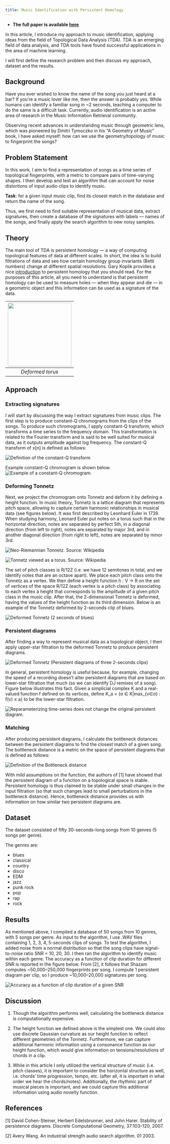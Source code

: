 ```yaml
---
title: Music Identification with Persistent Homology
---
```



-  **The full paper is available [here](/files/music_id.pdf)**

In this article, I introduce my approach to music identification, applying ideas from the field of Topological Data Analysis (TDA). TDA is an emerging field of data analysis, and TDA tools have found successful applications in the area of machine learning.

I will first define the research problem and then discuss my approach, dataset and the results.

## Background

Have you ever wished to know the name of the song you just heard at a bar? If you’re a music lover like me, then the answer is probably yes. While humans can identify a familiar song in ~2 seconds, teaching a computer to do the same is a difficult task. Currently, audio identification is an active area of research in the Music Information Retrieval community.

Observing recent advances in understanding music through geometric lens, which was pioneered by Dmitri Tymoczko in his “A Geometry of Music” book, I have asked myself: how can we use the geometry/topology of music to fingerprint the songs?

## Problem Statement

In this work, I aim to find a representation of songs as a time series of topological fingerprints, with a metric to compare pairs of time-varying shapes. I then develop and test an algorithm that can account for noise distortions of input audio clips to identify music.

**Task**: for a given input music clip, find its closest match in the database and return the name of the song.

Thus, we first need to find suitable representation of musical data, extract signatures, then create a database of the signatures with labels — names of the songs, and finally apply the search algorithm to new noisy samples.

## Theory

The main tool of TDA is persistent homology — a way of computing topological features of data at different scales. In short, the idea is to build filtrations of data and see how certain homology group invariants (Betti numbers) change at different spatial resolutions. Gary Koplik provides a nice [introduction](https://towardsdatascience.com/persistent-homology-with-examples-1974d4b9c3d0) to persistent homology that you should read. For the purposes of this article, all you need to understand is that persistent homology can be used to measure holes — when they appear and die — in a geometric object and this information can be used as a signature of the data.



| <img src="files/music_id/tor-removebg-copy.png)" width="200"> | 
|:--:| 
| *Deformed torus* |


## Approach

### Extracting signatures

I will start by discussing the way I extract signatures from music clips. The first step is to produce constant-Q chromograms from the clips of the songs. To produce such chromograms, I apply constant-Q transform, which transforms a time series to the frequency domain. This transformation is related to the Fourier transform and is said to be well suited for musical data, as it outputs amplitude against log frequency. The constant-Q transform of x[n] is defined as follows:


![Definition of the constant-Q transform](/files/music_id/cqt.png)

Example constant-Q chromogram is shown below.
![Example of a constant-Q chromogram.](/files/music_id/chroma_cqt.png)

### Deforming Tonnetz

Next, we project the chromogram onto Tonnetz and deform it by defining a height function. In music theory, Tonnetz is a lattice diagram that represents pitch space, allowing to capture certain harmonic relationships in musical data (see figures below). It was first described by Leonhard Euler in 1739. When studying harmony, Leonard Euler put notes on a torus such that in the horizontal direction, notes are separated by perfect 5th, in a diagonal direction (from left to right), notes are separated by major 3rd, and in another diagonal direction (from right to left), notes are separated by minor 3rd.

![Neo-Riemannian Tonnetz. Source: Wikipedia](/files/music_id/tonnetz.png)

![Tonnetz viewed as a torus. Source: Wikipedia](/files/music_id/TonnetzTorus.gif)

The set of pitch classes is R/12Z (i.e. we have 12 semitones in total, and we identify notes that are an octave apart). We place each pitch class onto the Tonnetz as a vertex. We then define a height function h : V → R on the set of vertices of the space R/12Z (each vertex is a pitch class) by associating to each vertex a height that corresponds to the amplitude of a given pitch class in the music clip. After that, the 2-dimensional Tonnetz is deformed, having the values of the height function as its third dimension. Below is an example of the Tonnetz deformed by 2-seconds clip of blues.

![Deformed Tonnetz (2 seconds of blues)](/files/music_id/deformed.png)

### Persistent diagrams

After finding a way to represent musical data as a topological object, I then apply upper-star filtration to the deformed Tonnetz to produce persistent diagrams.


![Deformed Tonnetz (Persistent diagrams of three 2-seconds clips)](/files/music_id/pd.png)

In general, persistent homology is useful because, for example, changing the speed of a recording doesn’t alter persistent diagrams that are based on lower-star filtration that much (so we can identify DJ remixes of a song). Figure below illustrates this fact. Given a simplicial complex K and a real-valued function f defined on its vertices, define K_a = {σ ∈ K|max_{v∈σ} : f(v) ≤ a} to be the lower-star filtration.

![Reparameterizing time-series does not change the original persistent diagram.](/files/music_id/star_filtration.png)

### Matching

After producing persistent diagrams, I calculate the bottleneck distances between the persistent diagrams to find the closest match of a given song. The bottleneck distance is a metric on the space of persistent diagrams that is defined as follows:


![Definition of the Bottleneck distance](/files/music_id/distance.png)

With mild assumptions on the function, the authors of [1] have showed that the persistent diagram of a function on a topological space is stable. Persistent homology is thus claimed to be stable under small changes in the input filtration (so that such changes lead to small perturbations in the bottleneck distance). Hence, bottleneck distance provides us with information on how similar two persistent diagrams are.

## Dataset

The dataset consisted of fifty 30-seconds-long songs from 10 genres (5 songs per genre).

The genres are:

- blues
- classical
- country
- disco
- EDM
- jazz
- punk rock
- pop
- rap
- rock

## Results

As mentioned above, I compiled a database of 50 songs from 10 genres, with 5 songs per genre. As input to the algorithm, I use .WAV files containing 1, 2, 3, 4, 5-seconds clips of songs. To test the algorithm, I added noise from a normal distribution so that the song clips have signal-to-noise ratio SNR = 10, 20, 30. I then ran the algorithm to identify music within each genre. The accuracy as a function of clip duration for different SNR is reported in the figure below. From [2], it follows that Shazam computes ~50,000–250,000 fingerprints per song. I compute 1 persistent diagram per clip, so I produce ~10,000–20,000 signatures per song.

![Accuracy as a function of clip duration of a given SNR](/files/music_id/snr.png)

## Discussion

1) Though the algorithm performs well, calculating the bottleneck distance is computationally expensive.

2) The height function we defined above is the simplest one. We could also use discrete Gaussian curvature as our height function to reflect different geometries of the Tonnetz. Furthermore, we can capture additional harmonic information using a consonance function as our height function, which would give information on tensions/resolutions of chords in a clip.

3) While in this article I only utilized the vertical structure of music (i.e. pitch classes), it is important to consider the horizontal structure as well, i.e. chords’ time progression, tempo, etc. (after all, it is important in what order we hear the chords/notes). Additionally, the rhythmic part of musical pieces is important, and we could capture this additional information using audio novelty function.


## References

[1] David Cohen-Steiner, Herbert Edelsbrunner, and John Harer. Stability of persistence diagrams. Discrete Computational Geometry, 37:103–120, 2007.

[2] Avery Wang. An industrial strength audio search algorithm. 01 2003.
